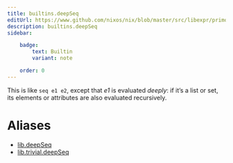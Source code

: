 ```yaml
---
title: builtins.deepSeq
editUrl: https://www.github.com/nixos/nix/blob/master/src/libexpr/primops.cc
description: builtins.deepSeq
sidebar:

    badge:
        text: Builtin
        variant: note

    order: 0
---
```


This is like `seq e1 e2`, except that *e1* is evaluated *deeply*:
if it’s a list or set, its elements or attributes are also
evaluated recursively.


# Aliases

- [lib.deepSeq](reference/lib/lib-deepSeq)
- [lib.trivial.deepSeq](reference/lib/trivial/lib-trivial-deepSeq)


